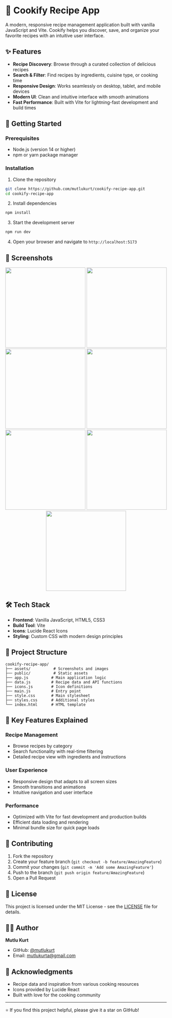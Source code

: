 # 🍳 Cookify Recipe App

A modern, responsive recipe management application built with vanilla JavaScript and Vite. Cookify helps you discover, save, and organize your favorite recipes with an intuitive user interface.

## ✨ Features

- **Recipe Discovery**: Browse through a curated collection of delicious recipes
- **Search & Filter**: Find recipes by ingredients, cuisine type, or cooking time
- **Responsive Design**: Works seamlessly on desktop, tablet, and mobile devices
- **Modern UI**: Clean and intuitive interface with smooth animations
- **Fast Performance**: Built with Vite for lightning-fast development and build times

## 🚀 Getting Started

### Prerequisites

- Node.js (version 14 or higher)
- npm or yarn package manager

### Installation

1. Clone the repository
```bash
git clone https://github.com/mutlukurt/cookify-recipe-app.git
cd cookify-recipe-app
```

2. Install dependencies
```bash
npm install
```

3. Start the development server
```bash
npm run dev
```

4. Open your browser and navigate to `http://localhost:5173`

## 📱 Screenshots

<div align="center">

  <!-- Row 1 -->
  <img src="assets/1.png" width="250"/>
  <img src="assets/2.png" width="250"/>
  <img src="assets/3.png" width="250"/>

  <!-- Row 2 -->
  <img src="assets/4.png" width="250"/>
  <img src="assets/5.png" width="250"/>
  <img src="assets/6.png" width="250"/>

  <!-- Row 3 -->
  <img src="assets/7.png" width="250"/>

</div>

## 🛠️ Tech Stack

- **Frontend**: Vanilla JavaScript, HTML5, CSS3
- **Build Tool**: Vite
- **Icons**: Lucide React Icons
- **Styling**: Custom CSS with modern design principles

## 📁 Project Structure

```
cookify-recipe-app/
├── assets/          # Screenshots and images
├── public/          # Static assets
├── app.js          # Main application logic
├── data.js         # Recipe data and API functions
├── icons.js        # Icon definitions
├── main.js         # Entry point
├── style.css       # Main stylesheet
├── styles.css      # Additional styles
└── index.html      # HTML template
```

## 🎯 Key Features Explained

### Recipe Management
- Browse recipes by category
- Search functionality with real-time filtering
- Detailed recipe view with ingredients and instructions

### User Experience
- Responsive design that adapts to all screen sizes
- Smooth transitions and animations
- Intuitive navigation and user interface

### Performance
- Optimized with Vite for fast development and production builds
- Efficient data loading and rendering
- Minimal bundle size for quick page loads

## 🤝 Contributing

1. Fork the repository
2. Create your feature branch (`git checkout -b feature/AmazingFeature`)
3. Commit your changes (`git commit -m 'Add some AmazingFeature'`)
4. Push to the branch (`git push origin feature/AmazingFeature`)
5. Open a Pull Request

## 📄 License

This project is licensed under the MIT License - see the [LICENSE](LICENSE) file for details.

## 👨‍💻 Author

**Mutlu Kurt**
- GitHub: [@mutlukurt](https://github.com/mutlukurt)
- Email: mutlukurta@gmail.com

## 🙏 Acknowledgments

- Recipe data and inspiration from various cooking resources
- Icons provided by Lucide React
- Built with love for the cooking community

---

⭐ If you find this project helpful, please give it a star on GitHub!
